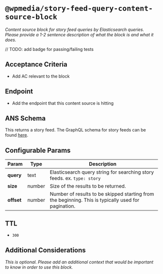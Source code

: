 # `@wpmedia/story-feed-query-content-source-block`
_Content source block for story feed queries by Elasticsearch queries. Please provide a 1-2 sentence description of what the block is and what it does._

// TODO: add badge for passing/failing tests

## Acceptance Criteria

- Add AC relevant to the block

## Endpoint

- Add the endpoint that this content source is hitting

## ANS Schema

This returns a story feed. The GraphQL schema for story feeds can be found [here](https://github.com/wapopartners/core-components/blob/dev/packages/content-schema_ans-feed-v0.6.2/src/index.js).

## Configurable Params

| **Param**  | **Type** | **Description**                                                                                     |
| ---------- | -------- | --------------------------------------------------------------------------------------------------- |
| **query**  | text     | Elasticsearch query string for searching story feeds. ex. `type: story`                             |
| **size**   | number   | Size of the results to be returned.                                                                 |
| **offset** | number   | Number of results to be skipped starting from the beginning. This is typically used for pagination. |

## TTL

- `300`

## Additional Considerations

_This is optional. Please add an additional context that would be important to know in order to use this block._
